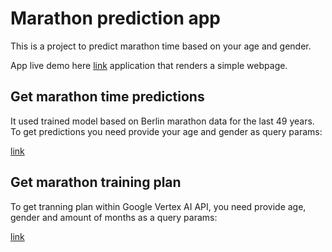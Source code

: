 # Marathon prediction app

This is a project to predict marathon time based on your age and gender.

App live demo here [link](https://martahon-prediction-app-uu77f463wa-ez.a.run.app/) application that renders a simple webpage.

## Get marathon time predictions
It used trained model based on Berlin marathon data for the last 49 years.
To get predictions you need provide your age and gender as query params:

[link](https://martahon-prediction-app-uu77f463wa-ez.a.run.app/predict?age=30&gender=male)

## Get marathon training plan
To get tranning plan within Google Vertex AI API, you need provide age, gender and amount of months as a query params:

[link](https://martahon-prediction-app-uu77f463wa-ez.a.run.app/plan?age=30&gender=male&mounts=6)